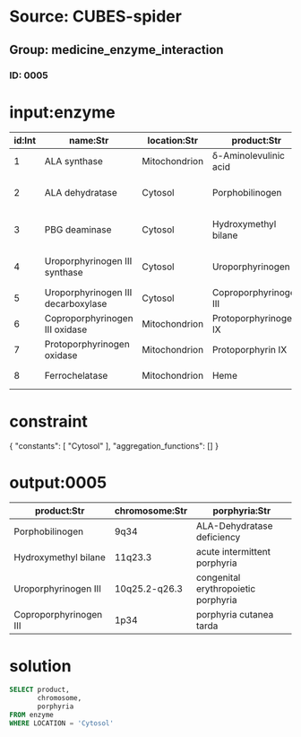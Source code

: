 # Source: CUBES-spider
## Group: medicine_enzyme_interaction
### ID: 0005

# input:enzyme

| id:Int | name:Str | location:Str | product:Str | chromosome:Str | omim:Int | porphyria:Str |
|---|---|---|---|---|---|---|
| 1 | ALA synthase | Mitochondrion | δ-Aminolevulinic acid | 3p21.1 | 125290 | none |
| 2 | ALA dehydratase | Cytosol | Porphobilinogen | 9q34 | 125270 | ALA-Dehydratase deficiency |
| 3 | PBG deaminase | Cytosol | Hydroxymethyl bilane | 11q23.3 | 176000 | acute intermittent porphyria |
| 4 | Uroporphyrinogen III synthase | Cytosol | Uroporphyrinogen III | 10q25.2-q26.3 | 606938 | congenital erythropoietic porphyria |
| 5 | Uroporphyrinogen III decarboxylase | Cytosol | Coproporphyrinogen III | 1p34 | 176100 | porphyria cutanea tarda |
| 6 | Coproporphyrinogen III oxidase | Mitochondrion | Protoporphyrinogen IX | 3q12 | 121300 | coproporphyria |
| 7 | Protoporphyrinogen oxidase | Mitochondrion | Protoporphyrin IX | 1q22 | 600923 | variegate porphyria |
| 8 | Ferrochelatase | Mitochondrion | Heme | 18q21.3 | 177000 | erythropoietic protoporphyria |

# constraint

{
  "constants": [
    "Cytosol"
  ],
  "aggregation_functions": []
}

# output:0005

| product:Str | chromosome:Str | porphyria:Str |
|---|---|---|
| Porphobilinogen | 9q34 | ALA-Dehydratase deficiency |
| Hydroxymethyl bilane | 11q23.3 | acute intermittent porphyria |
| Uroporphyrinogen III | 10q25.2-q26.3 | congenital erythropoietic porphyria |
| Coproporphyrinogen III | 1p34 | porphyria cutanea tarda |

# solution

```sql
SELECT product,
       chromosome,
       porphyria
FROM enzyme
WHERE LOCATION = 'Cytosol'
```
